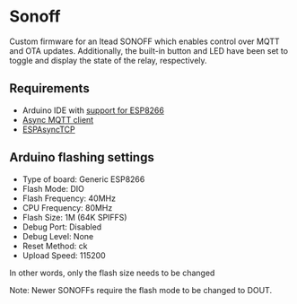 # Sonoff

Custom firmware for an Itead SONOFF which enables control over MQTT and OTA updates.
Additionally, the built-in button and LED have been set to toggle and display the state of the relay, respectively.


## Requirements
* Arduino IDE with [support for ESP8266](https://github.com/esp8266/Arduino)
* [Async MQTT client](https://github.com/marvinroger/async-mqtt-client)
* [ESPAsyncTCP](https://github.com/me-no-dev/ESPAsyncTCP)

## Arduino flashing settings

* Type of board: Generic ESP8266
* Flash Mode: DIO
* Flash Frequency: 40MHz
* CPU Frequency: 80MHz
* Flash Size: 1M (64K SPIFFS)
* Debug Port: Disabled
* Debug Level: None
* Reset Method: ck
* Upload Speed: 115200

In other words, only the flash size needs to be changed

Note: Newer SONOFFs require the flash mode to be changed to DOUT.


